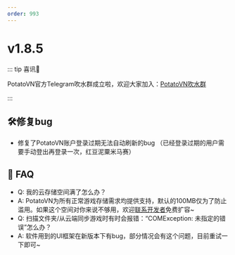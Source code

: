 ```yaml
---
order: 993
---
```

# v1.8.5

::: tip 喜讯🎉

PotatoVN官方Telegram吹水群成立啦，欢迎大家加入：[PotatoVN吹水群](https://t.me/potato_vn)

:::

## 🛠️修复bug

* 修复了PotatoVN账户登录过期无法自动刷新的bug （已经登录过期的用户需要手动登出再登录一次，红豆泥粟米马赛）

## 🎏 FAQ
* Q: 我的云存储空间满了怎么办？ 
* A: PotatoVN为所有正常游戏存储需求均提供支持，默认的100MB仅为了防止滥用。如果这个空间对你来说不够用，欢迎[联系开发者](https://potatovn.net/usage/how-to-use/sync-games.html)免费扩容~ 
* Q: 扫描文件夹/从云端同步游戏时有时会报错：“COMException: 未指定的错误”怎么办？
* A: 软件用到的UI框架在新版本下有bug，部分情况会有这个问题，目前重试一下即可~